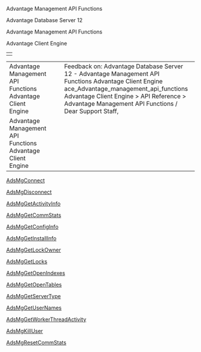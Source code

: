 Advantage Management API Functions




Advantage Database Server 12  

Advantage Management API Functions

Advantage Client Engine

|  |
| --- |
|  |

|  |  |  |  |  |
| --- | --- | --- | --- | --- |
| Advantage Management API Functions  Advantage Client Engine |  |  | Feedback on: Advantage Database Server 12 - Advantage Management API Functions Advantage Client Engine ace\_Advantage\_management\_api\_functions Advantage Client Engine > API Reference > Advantage Management API Functions / Dear Support Staff, |  |
| Advantage Management API Functions  Advantage Client Engine |  |  |  |  |

[AdsMgConnect](ace_adsmgconnect.htm)

[AdsMgDisconnect](ace_adsmgdisconnect.htm)

[AdsMgGetActivityInfo](ace_adsmggetactivityinfo.htm)

[AdsMgGetCommStats](ace_adsmggetcommstats.htm)

[AdsMgGetConfigInfo](ace_adsmggetconfiginfo.htm)

[AdsMgGetInstallInfo](ace_adsmggetinstallinfo.htm)

[AdsMgGetLockOwner](ace_adsmggetlockowner.htm)

[AdsMgGetLocks](ace_adsmggetlocks.htm)

[AdsMgGetOpenIndexes](ace_adsmggetopenindexes.htm)

[AdsMgGetOpenTables](ace_adsmggetopentables.htm)

[AdsMgGetServerType](ace_adsmggetservertype.htm)

[AdsMgGetUserNames](ace_adsmggetusernames.htm)

[AdsMgGetWorkerThreadActivity](ace_adsmggetworkerthreadactivity.htm)

[AdsMgKillUser](ace_adsmgkilluser.htm)

[AdsMgResetCommStats](ace_adsmgresetcommstats.htm)